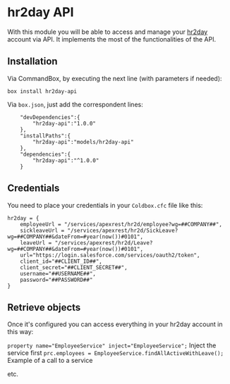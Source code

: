 # hr2day API

With this module you will be able to access and manage your [hr2day] account via API. It implements the most of the functionalities of the API.

## Installation

Via CommandBox, by executing the next line (with parameters if needed):

```box install hr2day-api```

Via `box.json`, just add the correspondent lines:
```
    "devDependencies":{
        "hr2day-api":"1.0.0"
    },
    "installPaths":{
        "hr2day-api":"models/hr2day-api"
    },
    "dependencies":{
        "hr2day-api":"^1.0.0"
    }
```

## Credentials

You need to place your credentials in your `Coldbox.cfc` file like this:

```
hr2day = {
    employeeUrl = "/services/apexrest/hr2d/employee?wg=##COMPANY##",
    sickleaveUrl = "/services/apexrest/hr2d/SickLeave?wg=##COMPANY##&dateFrom=#year(now())#0101",
    leaveUrl = "/services/apexrest/hr2d/Leave?wg=##COMPANY##&dateFrom=#year(now())#0101",
    url="https://login.salesforce.com/services/oauth2/token",
    client_id="##CLIENT_ID##",
    client_secret="##CLIENT_SECRET##",
    username="##USERNAME##",
    password="##PASSWORD##"
}
```

## Retrieve objects

Once it's configured you can access everything in your hr2day account in this way:

```property name="EmployeeService" inject="EmployeeService";``` Inject the service first
```prc.employees = EmployeeService.findAllActiveWithLeave();``` Example of a call to a service

etc.

   [hr2day]: <https://www.hr2day.com//>
